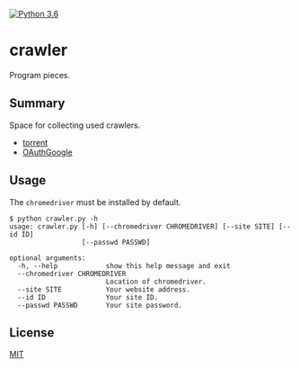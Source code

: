 [![Python 3.6](https://img.shields.io/badge/python-3.6-blue.svg)](https://www.python.org/downloads/release/python-360/)

# crawler
Program pieces.
 
## Summary 
Space for collecting used crawlers.

* [torrent](torrent/)
* [OAuthGoogle](OAuthGoogle/)

## Usage
The `chromedriver` must be installed by default.
```
$ python crawler.py -h
usage: crawler.py [-h] [--chromedriver CHROMEDRIVER] [--site SITE] [--id ID]
                  [--passwd PASSWD]

optional arguments:
  -h, --help            show this help message and exit
  --chromedriver CHROMEDRIVER
                        Location of chromedriver.
  --site SITE           Your website address.
  --id ID               Your site ID.
  --passwd PASSWD       Your site password.
```
 
## License
[MIT](LICENSE)
